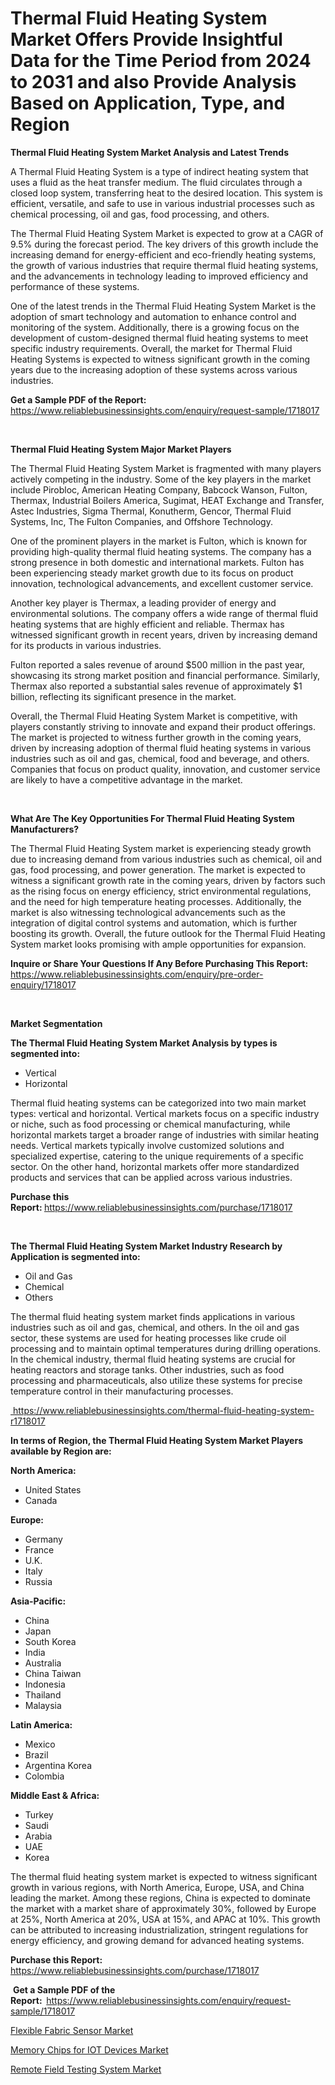 <p><h1>Thermal Fluid Heating System Market Offers Provide Insightful Data for the Time Period from 2024 to 2031 and also Provide Analysis Based on Application, Type, and Region</h1></p><p><strong>Thermal Fluid Heating System Market Analysis and Latest Trends</strong></p>
<p><p>A Thermal Fluid Heating System is a type of indirect heating system that uses a fluid as the heat transfer medium. The fluid circulates through a closed loop system, transferring heat to the desired location. This system is efficient, versatile, and safe to use in various industrial processes such as chemical processing, oil and gas, food processing, and others.</p><p>The Thermal Fluid Heating System Market is expected to grow at a CAGR of 9.5% during the forecast period. The key drivers of this growth include the increasing demand for energy-efficient and eco-friendly heating systems, the growth of various industries that require thermal fluid heating systems, and the advancements in technology leading to improved efficiency and performance of these systems.</p><p>One of the latest trends in the Thermal Fluid Heating System Market is the adoption of smart technology and automation to enhance control and monitoring of the system. Additionally, there is a growing focus on the development of custom-designed thermal fluid heating systems to meet specific industry requirements. Overall, the market for Thermal Fluid Heating Systems is expected to witness significant growth in the coming years due to the increasing adoption of these systems across various industries.</p></p>
<p><strong>Get a Sample PDF of the Report:&nbsp;</strong> <a href="https://www.reliablebusinessinsights.com/enquiry/request-sample/1718017">https://www.reliablebusinessinsights.com/enquiry/request-sample/1718017</a></p>
<p>&nbsp;</p>
<p><strong>Thermal Fluid Heating System Major Market Players</strong></p>
<p><p>The Thermal Fluid Heating System Market is fragmented with many players actively competing in the industry. Some of the key players in the market include Pirobloc, American Heating Company, Babcock Wanson, Fulton, Thermax, Industrial Boilers America, Sugimat, HEAT Exchange and Transfer, Astec Industries, Sigma Thermal, Konutherm, Gencor, Thermal Fluid Systems, Inc, The Fulton Companies, and Offshore Technology.</p><p>One of the prominent players in the market is Fulton, which is known for providing high-quality thermal fluid heating systems. The company has a strong presence in both domestic and international markets. Fulton has been experiencing steady market growth due to its focus on product innovation, technological advancements, and excellent customer service.</p><p>Another key player is Thermax, a leading provider of energy and environmental solutions. The company offers a wide range of thermal fluid heating systems that are highly efficient and reliable. Thermax has witnessed significant growth in recent years, driven by increasing demand for its products in various industries.</p><p>Fulton reported a sales revenue of around $500 million in the past year, showcasing its strong market position and financial performance. Similarly, Thermax also reported a substantial sales revenue of approximately $1 billion, reflecting its significant presence in the market.</p><p>Overall, the Thermal Fluid Heating System Market is competitive, with players constantly striving to innovate and expand their product offerings. The market is projected to witness further growth in the coming years, driven by increasing adoption of thermal fluid heating systems in various industries such as oil and gas, chemical, food and beverage, and others. Companies that focus on product quality, innovation, and customer service are likely to have a competitive advantage in the market.</p></p>
<p>&nbsp;</p>
<p><strong>What Are The Key Opportunities For Thermal Fluid Heating System Manufacturers?</strong></p>
<p><p>The Thermal Fluid Heating System market is experiencing steady growth due to increasing demand from various industries such as chemical, oil and gas, food processing, and power generation. The market is expected to witness a significant growth rate in the coming years, driven by factors such as the rising focus on energy efficiency, strict environmental regulations, and the need for high temperature heating processes. Additionally, the market is also witnessing technological advancements such as the integration of digital control systems and automation, which is further boosting its growth. Overall, the future outlook for the Thermal Fluid Heating System market looks promising with ample opportunities for expansion.</p></p>
<p><strong>Inquire or Share Your Questions If Any Before Purchasing This Report:</strong> <a href="https://www.reliablebusinessinsights.com/enquiry/pre-order-enquiry/1718017">https://www.reliablebusinessinsights.com/enquiry/pre-order-enquiry/1718017</a></p>
<p>&nbsp;</p>
<p><strong>Market Segmentation</strong></p>
<p><strong>The Thermal Fluid Heating System Market Analysis by types is segmented into:</strong></p>
<p><ul><li>Vertical</li><li>Horizontal</li></ul></p>
<p><p>Thermal fluid heating systems can be categorized into two main market types: vertical and horizontal. Vertical markets focus on a specific industry or niche, such as food processing or chemical manufacturing, while horizontal markets target a broader range of industries with similar heating needs. Vertical markets typically involve customized solutions and specialized expertise, catering to the unique requirements of a specific sector. On the other hand, horizontal markets offer more standardized products and services that can be applied across various industries.</p></p>
<p><strong>Purchase this Report:&nbsp;</strong><a href="https://www.reliablebusinessinsights.com/purchase/1718017">https://www.reliablebusinessinsights.com/purchase/1718017</a></p>
<p>&nbsp;</p>
<p><strong>The Thermal Fluid Heating System Market Industry Research by Application is segmented into:</strong></p>
<p><ul><li>Oil and Gas</li><li>Chemical</li><li>Others</li></ul></p>
<p><p>The thermal fluid heating system market finds applications in various industries such as oil and gas, chemical, and others. In the oil and gas sector, these systems are used for heating processes like crude oil processing and to maintain optimal temperatures during drilling operations. In the chemical industry, thermal fluid heating systems are crucial for heating reactors and storage tanks. Other industries, such as food processing and pharmaceuticals, also utilize these systems for precise temperature control in their manufacturing processes.</p></p>
<p><a href="https://www.reliablebusinessinsights.com/thermal-fluid-heating-system-r1718017">&nbsp;https://www.reliablebusinessinsights.com/thermal-fluid-heating-system-r1718017</a></p>
<p><strong>In terms of Region, the Thermal Fluid Heating System Market Players available by Region are:</strong></p>
<p>
    <p> <strong> North America: </strong>
        <ul>
            <li>United States</li>
            <li>Canada</li>
        </ul>
        </p> 
    <p> <strong> Europe: </strong>
        <ul>
            <li>Germany</li>
            <li>France</li>
            <li>U.K.</li>
            <li>Italy</li>
            <li>Russia</li>
        </ul>
        </p> 
    <p> <strong> Asia-Pacific: </strong>
        <ul>
            <li>China</li>
            <li>Japan</li>
            <li>South Korea</li>
            <li>India</li>
            <li>Australia</li>
            <li>China Taiwan</li>
            <li>Indonesia</li>
            <li>Thailand</li>
            <li>Malaysia</li>
        </ul>
        </p> 
    <p> <strong> Latin America: </strong>
        <ul>
            <li>Mexico</li>
            <li>Brazil</li>
            <li>Argentina Korea</li>
            <li>Colombia</li>
        </ul>
        </p> 
    <p> <strong> Middle East & Africa: </strong>
        <ul>
            <li>Turkey</li>
            <li>Saudi</li>
            <li>Arabia</li>
            <li>UAE</li>
            <li>Korea</li>
        </ul>
    </p>
    </p>
<p><p>The thermal fluid heating system market is expected to witness significant growth in various regions, with North America, Europe, USA, and China leading the market. Among these regions, China is expected to dominate the market with a market share of approximately 30%, followed by Europe at 25%, North America at 20%, USA at 15%, and APAC at 10%. This growth can be attributed to increasing industrialization, stringent regulations for energy efficiency, and growing demand for advanced heating systems.</p></p>
<p><strong>Purchase this Report: </strong><a href="https://www.reliablebusinessinsights.com/purchase/1718017">https://www.reliablebusinessinsights.com/purchase/1718017</a></p>
<p>&nbsp;<strong>Get a Sample PDF of the Report:&nbsp;&nbsp;</strong><a href="https://www.reliablebusinessinsights.com/enquiry/request-sample/1718017">https://www.reliablebusinessinsights.com/enquiry/request-sample/1718017</a></p>
<p><strong></strong></p>
<p><p><a href="https://github.com/colme52/Market-Research-Report-List-1/blob/main/flexible-fabric-sensor-market.md">Flexible Fabric Sensor Market</a></p><p><a href="https://github.com/gerrikabranch52024/Market-Research-Report-List-1/blob/main/memory-chips-for-iot-devices-market.md">Memory Chips for IOT Devices Market</a></p><p><a href="https://github.com/graysonwolfe1913/Market-Research-Report-List-1/blob/main/remote-field-testing-system-market.md">Remote Field Testing System Market</a></p></p>